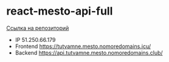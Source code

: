 # react-mesto-api-full

[Ссылка на репозиторий](https://github.com/stdkvb/express-mesto-gha)

* IP 51.250.66.179
* Frontend https://tutvamne.mesto.nomoredomains.icu/
* Backend https://api.tutvamne.mesto.nomoredomains.club/
